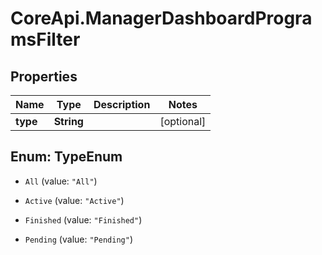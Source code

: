 # CoreApi.ManagerDashboardProgramsFilter

## Properties
Name | Type | Description | Notes
------------ | ------------- | ------------- | -------------
**type** | **String** |  | [optional] 


<a name="TypeEnum"></a>
## Enum: TypeEnum


* `All` (value: `"All"`)

* `Active` (value: `"Active"`)

* `Finished` (value: `"Finished"`)

* `Pending` (value: `"Pending"`)




